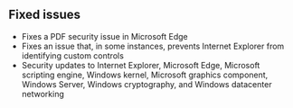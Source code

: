 ## Fixed issues
- Fixes a PDF security issue in Microsoft Edge
- Fixes an issue that, in some instances, prevents Internet Explorer from identifying custom controls
- Security updates to Internet Explorer, Microsoft Edge, Microsoft scripting engine, Windows kernel, Microsoft graphics component, Windows Server, Windows cryptography, and Windows datacenter networking